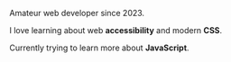 Amateur web developer since 2023. 

I love learning about web **accessibility** and modern **CSS**.

Currently trying to learn more about **JavaScript**. 
